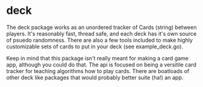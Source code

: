 # deck

The deck package works as an unordered tracker of Cards (string) between players. It's reasonably fast, thread safe, and each deck has it's own source of psuedo randomness. There are also a few tools included to make highly customizable sets of cards to put in your deck (see example_deck.go).

Keep in mind that this package isn't really meant for making a card game app, although you could do that. The api is focused on being a versitile card tracker for teaching algorithms how to play cards. There are boatloads of other deck like packages that would probably better suite (ha!) an app.

